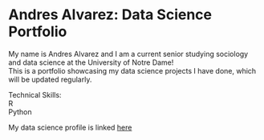 
# Andres Alvarez: Data Science Portfolio
My name is Andres Alvarez and I am a current senior studying sociology and data science at the University of Notre Dame!<br/>
This is a portfolio showcasing my data science projects I have done, which will be updated regularly.<br/>

Technical Skills:<br/>
R<br/>
Python<br/>

My data science profile is linked [here](https://github.com/aalvar23nd/Alvarez-Data-Science-Portfolio/tree/main#alvarez-data-science-portfolio)
